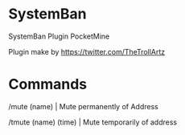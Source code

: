 # SystemBan

SystemBan Plugin PocketMine

Plugin make by https://twitter.com/TheTrollArtz

# Commands

/mute (name) | Mute permanently of Address

/tmute (name) (time) | Mute temporarily of address